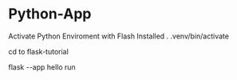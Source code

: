 # Python-App
Activate Python Enviroment with Flash Installed
. .venv/bin/activate 

cd to flask-tutorial

flask --app hello run